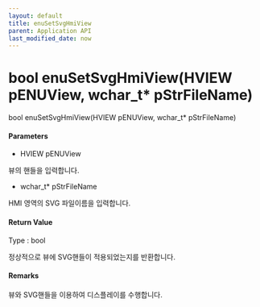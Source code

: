 ```yaml
---
layout: default
title: enuSetSvgHmiView
parent: Application API
last_modified_date: now
---
```

# bool enuSetSvgHmiView\(HVIEW pENUView, wchar\_t\* pStrFileName\)

bool enuSetSvgHmiView\(HVIEW pENUView, wchar\_t\* pStrFileName\)

#### Parameters

* HVIEW pENUView

뷰의 핸들을 입력합니다.

* wchar\_t\* pStrFileName

HMI 영역의 SVG 파일이름을 입력합니다.

#### Return Value

Type : bool

정상적으로 뷰에 SVG핸들이 적용되었는지를 반환합니다.

#### Remarks

뷰와 SVG핸들을 이용하여 디스플레이를 수행합니다.

#### 



